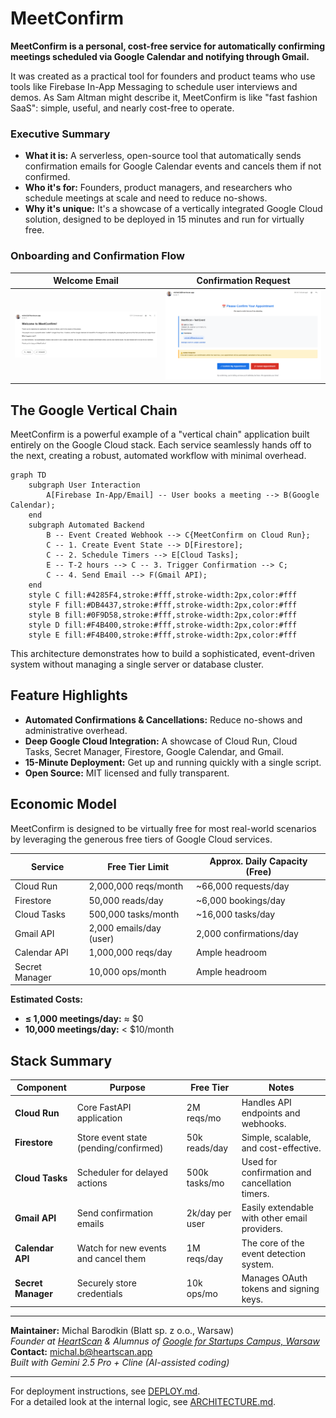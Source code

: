 # MeetConfirm

**MeetConfirm is a personal, cost-free service for automatically confirming meetings scheduled via Google Calendar and notifying through Gmail.**

It was created as a practical tool for founders and product teams who use tools like Firebase In-App Messaging to schedule user interviews and demos. As Sam Altman might describe it, MeetConfirm is like "fast fashion SaaS": simple, useful, and nearly cost-free to operate.

### Executive Summary

*   **What it is:** A serverless, open-source tool that automatically sends confirmation emails for Google Calendar events and cancels them if not confirmed.
*   **Who it's for:** Founders, product managers, and researchers who schedule meetings at scale and need to reduce no-shows.
*   **Why it's unique:** It's a showcase of a vertically integrated Google Cloud solution, designed to be deployed in 15 minutes and run for virtually free.

### Onboarding and Confirmation Flow

| Welcome Email | Confirmation Request |
| :---: | :---: |
| ![Welcome Email](images/intro%20email.png) | ![Confirmation Email](images/confirmation%20email.png) |

## The Google Vertical Chain

MeetConfirm is a powerful example of a "vertical chain" application built entirely on the Google Cloud stack. Each service seamlessly hands off to the next, creating a robust, automated workflow with minimal overhead.

```mermaid
graph TD
    subgraph User Interaction
        A[Firebase In-App/Email] -- User books a meeting --> B(Google Calendar);
    end
    subgraph Automated Backend
        B -- Event Created Webhook --> C{MeetConfirm on Cloud Run};
        C -- 1. Create Event State --> D[Firestore];
        C -- 2. Schedule Timers --> E[Cloud Tasks];
        E -- T-2 hours --> C -- 3. Trigger Confirmation --> C;
        C -- 4. Send Email --> F(Gmail API);
    end
    style C fill:#4285F4,stroke:#fff,stroke-width:2px,color:#fff
    style F fill:#DB4437,stroke:#fff,stroke-width:2px,color:#fff
    style B fill:#0F9D58,stroke:#fff,stroke-width:2px,color:#fff
    style D fill:#F4B400,stroke:#fff,stroke-width:2px,color:#fff
    style E fill:#F4B400,stroke:#fff,stroke-width:2px,color:#fff
```

This architecture demonstrates how to build a sophisticated, event-driven system without managing a single server or database cluster.

## Feature Highlights

*   **Automated Confirmations & Cancellations:** Reduce no-shows and administrative overhead.
*   **Deep Google Cloud Integration:** A showcase of Cloud Run, Cloud Tasks, Secret Manager, Firestore, Google Calendar, and Gmail.
*   **15-Minute Deployment:** Get up and running quickly with a single script.
*   **Open Source:** MIT licensed and fully transparent.

## Economic Model

MeetConfirm is designed to be virtually free for most real-world scenarios by leveraging the generous free tiers of Google Cloud services.

| Service          | Free Tier Limit        | Approx. Daily Capacity (Free) |
| ---------------- | ---------------------- | ----------------------------- |
| Cloud Run        | 2,000,000 reqs/month   | ~66,000 requests/day          |
| Firestore        | 50,000 reads/day       | ~6,000 bookings/day           |
| Cloud Tasks      | 500,000 tasks/month    | ~16,000 tasks/day             |
| Gmail API        | 2,000 emails/day (user)| 2,000 confirmations/day       |
| Calendar API     | 1,000,000 reqs/day     | Ample headroom                |
| Secret Manager   | 10,000 ops/month       | Ample headroom                |

**Estimated Costs:**
*   **≤ 1,000 meetings/day:** ≈ $0
*   **10,000 meetings/day:** < $10/month

## Stack Summary

| Component        | Purpose                               | Free Tier        | Notes                                     |
| ---------------- | ------------------------------------- | ---------------- | ----------------------------------------- |
| **Cloud Run**    | Core FastAPI application             | 2M reqs/mo       | Handles API endpoints and webhooks.       |
| **Firestore**    | Store event state (pending/confirmed) | 50k reads/day    | Simple, scalable, and cost-effective.     |
| **Cloud Tasks**  | Scheduler for delayed actions         | 500k tasks/mo    | Used for confirmation and cancellation timers. |
| **Gmail API**    | Send confirmation emails              | 2k/day per user  | Easily extendable with other email providers. |
| **Calendar API** | Watch for new events and cancel them  | 1M reqs/day      | The core of the event detection system.   |
| **Secret Manager**| Securely store credentials          | 10k ops/mo       | Manages OAuth tokens and signing keys.    |

---

**Maintainer:** Michal Barodkin (Blatt sp. z o.o., Warsaw)  
*Founder at [HeartScan](https://heartscan.app) & Alumnus of [Google for Startups Campus, Warsaw](https://www.campus.co/warsaw/)*  
**Contact:** michal.b@heartscan.app  
*Built with Gemini 2.5 Pro + Cline (AI-assisted coding)*

---

For deployment instructions, see [DEPLOY.md](DEPLOY.md).  
For a detailed look at the internal logic, see [ARCHITECTURE.md](ARCHITECTURE.md).

